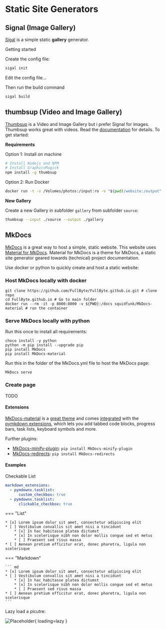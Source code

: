 # Static Site Generators

## Signal (Image Gallery)

[Sigal](http://sigal.saimon.org) is a simple static **gallery** generator.

Getting started

Create the config file:

```bash
sigal init
```

Edit the config file...

Then run the build command

```bash
sigal build
```

## thumbsup (Video and Image Gallery)

[Thumbsup](https://github.com/thumbsup/thumbsup) is a Video and Image Gallery but i prefer Signal for images. Thumbsup works great with videos. Read the [documentation](https://thumbsup.github.io/docs/) for details. To get started:

**Requirements**

Option 1: Install on machine

```bash
# Install Nodejs and NPM
# Install GraphicsMagick
npm install -g thumbsup
```

Option 2: Run Docker

```bash
docker run -t -v /Volumes/photos:/input:ro -v "$(pwd)/website:/output" -u $(id -u):$(id -g) ghcr.io/thumbsup/thumbsup thumbsup --input /input --output /output
```

**New Gallery**

Create a new Gallery in subfolder `gallery` from subfolder `source`:

```bash
thumbsup --input ./source --output ./gallery
```

## MkDocs

[MkDocs](https://github.com/MkDocs/MkDocs/) is a great way to host a simple, static website. This website uses [Material for MkDocs](https://github.com/squidfunk/MkDocs-material). Material for MkDocs is a theme for MkDocs, a static site generator geared towards (technical) project documentation.

Use docker or python to quickly create and host a static website:

### Host MkDocs locally with docker

```shell
git clone https://github.com/FullByte/FullByte.github.io.git # clone repo
cd FullByte.github.io # Go to main folder
docker run --rm -it -p 8000:8000 -v ${PWD}:/docs squidfunk/MkDocs-material # run the container
```

### Serve MkDocs locally with python

Run this once to install all requirements:

```shell
choco install -y python
python -m pip install --upgrade pip
pip install MkDocs
pip install MkDocs-material
```

Run this in the folder of the MkDocs.yml file to host the MkDocs page:

```shell
MkDocs serve
```

### Create page

TODO

#### Extensions

[MkDocs-material](https://squidfunk.github.io/MkDocs-material/) is a [great theme](https://squidfunk.github.io/MkDocs-material/setup/changing-the-colors/) and comes [integrated](https://squidfunk.github.io/MkDocs-material/reference/abbreviations/) with the [pymkdown extensions](https://facelessuser.github.io/pymdown-extensions/extensions/arithmatex/), which lets you add tabbed code blocks, progress bars, task lists, keyboard symbols and more.

Further plugins:

- [MkDocs-minify-plugin](https://github.com/byrnereese/MkDocs-minify-plugin): `pip install MkDocs-minify-plugin`
- [MkDocs-redirects](https://github.com/datarobot/MkDocs-redirects): `pip install MkDocs-redirects`

#### Examples

Checkable List

```yaml
markdown_extensions:
  - pymdownx.tasklist:
      custom_checkbox: true
  - pymdownx.tasklist:
      clickable_checkbox: true
```

=== "List"

    * [x] Lorem ipsum dolor sit amet, consectetur adipiscing elit
    * [ ] Vestibulum convallis sit amet nisi a tincidunt
        * [x] In hac habitasse platea dictumst
        * [x] In scelerisque nibh non dolor mollis congue sed et metus
        * [ ] Praesent sed risus massa
    * [ ] Aenean pretium efficitur erat, donec pharetra, ligula non scelerisque

=== "Markdown"

    ``` md
    * [x] Lorem ipsum dolor sit amet, consectetur adipiscing elit
    * [ ] Vestibulum convallis sit amet nisi a tincidunt
        * [x] In hac habitasse platea dictumst
        * [x] In scelerisque nibh non dolor mollis congue sed et metus
        * [ ] Praesent sed risus massa
    * [ ] Aenean pretium efficitur erat, donec pharetra, ligula non scelerisque
    ```

Lazy load a picutre:

![Placeholder](https://dummyimage.com/600x400/eee/aaa){ loading=lazy }
